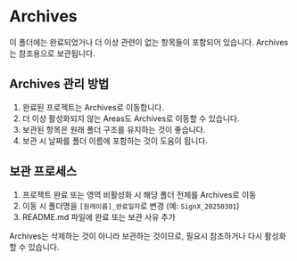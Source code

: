 # Archives

이 폴더에는 완료되었거나 더 이상 관련이 없는 항목들이 포함되어 있습니다. Archives는 참조용으로 보관됩니다.

## Archives 관리 방법

1. 완료된 프로젝트는 Archives로 이동합니다.
2. 더 이상 활성화되지 않는 Areas도 Archives로 이동할 수 있습니다.
3. 보관된 항목은 원래 폴더 구조를 유지하는 것이 좋습니다.
4. 보관 시 날짜를 폴더 이름에 포함하는 것이 도움이 됩니다.

## 보관 프로세스

1. 프로젝트 완료 또는 영역 비활성화 시 해당 폴더 전체를 Archives로 이동
2. 이동 시 폴더명을 `[원래이름]_완료일자`로 변경 (예: `SignX_20250301`)
3. README.md 파일에 완료 또는 보관 사유 추가

Archives는 삭제하는 것이 아니라 보관하는 것이므로, 필요시 참조하거나 다시 활성화할 수 있습니다.